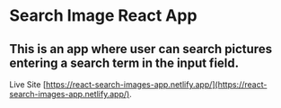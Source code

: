 # Search Image React App

## This is an app where user can search pictures entering a search term in the input field.

Live Site [https://react-search-images-app.netlify.app/](https://react-search-images-app.netlify.app/).


